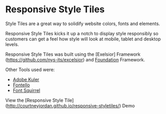 Responsive Style Tiles
=====================

Style Tiles are a great way to solidify website colors, fonts and elements. 

Responsive Style Tiles kicks it up a notch to display style responsibly so customers can get a feel how style will look at mobile, tablet and desktop levels.   

Responsive Style Tiles was built using the [Exelsior] Framework (https://github.com/nys-its/excelsior) and [Foundation](https://github.com/zurb/foundation) Framework.

Other Tools used were:

- [Adobe Kuler](https://kuler.adobe.com)
- [Fontello](http://fontello.com/)
- [Font Squirrel](http://www.fontsquirrel.com/)

View the [Responsive Style Tile] (http://courtneyjordan.github.io/responsive-styletiles/) Demo
